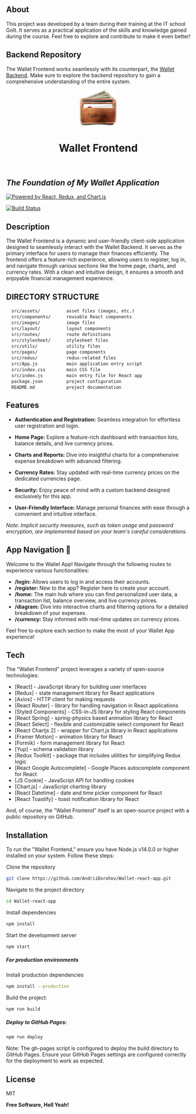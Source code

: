 ## About

This project was developed by a team during their training at the IT school GoIt. It serves as a
practical application of the skills and knowledge gained during the course. Feel free to explore and
contribute to make it even better!

## Backend Repository

The Wallet Frontend works seamlessly with its counterpart, the
[Wallet Backend](https://github.com/AndriiDorohov/backend-Wallet-App). Make sure to explore the
backend repository to gain a comprehensive understanding of the entire system.

<p align="center">
    <a href="https://github.com/AndriiDorohov" target="_blank">
        <img src="https://github.com/AndriiDorohov/backend-Wallet-App/blob/main/images/project-logo.png" height="100px">
    </a>
    <h1 align="center">Wallet Frontend</h1>
    <br>
</p>

## _The Foundation of My Wallet Application_

[![Powered by React, Redux, and Chart.js](https://img.shields.io/badge/Powered%20by-React%2C%20Redux%2C%20%26%20Chart.js-%2361dafb)](https://github.com/AndriiDorohov/Wallet-react-app/)

[![Build Status](https://travis-ci.org/joemccann/dillinger.svg?branch=master)](https://travis-ci.org/joemccann/dillinger)

## Description

The Wallet Frontend is a dynamic and user-friendly client-side application designed to seamlessly
interact with the Wallet Backend. It serves as the primary interface for users to manage their
finances efficiently. The frontend offers a feature-rich experience, allowing users to register, log
in, and navigate through various sections like the home page, charts, and currency rates. With a
clean and intuitive design, it ensures a smooth and enjoyable financial management experience.

## DIRECTORY STRUCTURE

      src/assets/          asset files (images, etc.)
      src/components/      reusable React components
      src/images/          image files
      src/layout/          layout components
      src/routes/          route definitions
      src/stylesheet/      stylesheet files
      src/utils/           utility files
      src/pages/           page components
      src/redux/           redux-related files
      src/App.js           main application entry script
      src/index.css        main CSS file
      src/index.js         main entry file for React app
      package.json         project configuration
      README.md            project documentation

## Features

- **Authentication and Registration:** Seamless integration for effortless user registration and
  login.

- **Home Page:** Explore a feature-rich dashboard with transaction lists, balance details, and live
  currency prices.

- **Charts and Reports:** Dive into insightful charts for a comprehensive expense breakdown with
  advanced filtering.

- **Currency Rates:** Stay updated with real-time currency prices on the dedicated currencies page.

- **Security:** Enjoy peace of mind with a custom backend designed exclusively for this app.

- **User-Friendly Interface:** Manage personal finances with ease through a convenient and intuitive
  interface.

_Note: Implicit security measures, such as token usage and password encryption, are implemented
based on your team's careful considerations._

## App Navigation 🚀

Welcome to the Wallet App! Navigate through the following routes to experience various
functionalities:

- **/login:** Allows users to log in and access their accounts.
- **/register:** New to the app? Register here to create your account.
- **/home:** The main hub where you can find personalized user data, a transaction list, balance
  overview, and live currency prices.
- **/diagram:** Dive into interactive charts and filtering options for a detailed breakdown of your
  expenses.
- **/currency:** Stay informed with real-time updates on currency prices.

Feel free to explore each section to make the most of your Wallet App experience!

## Tech

The "Wallet Frontend" project leverages a variety of open-source technologies:

- [React] - JavaScript library for building user interfaces
- [Redux] - state management library for React applications
- [Axios] - HTTP client for making requests
- [React Router] - library for handling navigation in React applications
- [Styled Components] - CSS-in-JS library for styling React components
- [React Spring] - spring-physics based animation library for React
- [React Select] - flexible and customizable select component for React
- [React Chartjs 2] - wrapper for Chart.js library in React applications
- [Framer Motion] - animation library for React
- [Formik] - form management library for React
- [Yup] - schema validation library
- [Redux Toolkit] - package that includes utilities for simplifying Redux logic
- [React Google Autocomplete] - Google Places autocomplete component for React
- [JS Cookie] - JavaScript API for handling cookies
- [Chart.js] - JavaScript charting library
- [React Datetime] - date and time picker component for React
- [React Toastify] - toast notification library for React

And, of course, the "Wallet Frontend" itself is an open-source project with a public repository on
GitHub.

## Installation

To run the "Wallet Frontend," ensure you have Node.js v14.0.0 or higher installed on your system.
Follow these steps:

Clone the repository

```sh
git clone https://github.com/AndriiDorohov/Wallet-react-app.git
```

Navigate to the project directory

```sh
cd Wallet-react-app
```

Install dependencies

```sh
npm install
```

Start the development server

```sh
npm start
```

##### For production environments

Install production dependencies

```sh
npm install --production
```

Build the project:

```sh
npm run build
```

##### Deploy to GitHub Pages:

```sh
npm run deploy
```

Note: The gh-pages script is configured to deploy the build directory to GitHub Pages. Ensure your
GitHub Pages settings are configured correctly for the deployment to work as expected.

## License

MIT

**Free Software, Hell Yeah!**
